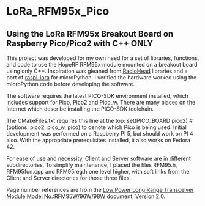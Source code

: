 # LoRa_RFM95x_Pico
Using the LoRa RFM95x Breakout Board on Raspberry Pico/Pico2 with C++ ONLY
-------------------------
This project was developed for my own need for a set of libraries, functions, and code to use the HopeRF RFM95x module mounted on a breakout board using only C++. Inspiration was gleaned from [RadioHead](https://www.airspayce.com/mikem/arduino/RadioHead/index.html) libraries and a port of [raspi-lora](https://pypi.org/project/raspi-lora/) for microPython. I verified the hardware worked using the microPython code before developing the software.

The software requires the latest PICO-SDK environment installed, which includes support for Pico, Pico2 and Pico_w. There are many places on the Internet which describe installing the PICO-SDK toolchain.

The CMakeFiles.txt requires this line at the top: set(PICO_BOARD pico2) # (options: pico2, pico_w, pico) to denote which Pico is being used. Initial development was performed on a Raspberry PI 5, but should work on PI 4 also. With the appropriate prerequisites installed, it also works on Fedora 42.

For ease of use and necessity, Client and Server software are in different subdirectories. To simplify maintenance, I placed the files RFM95.h, RFM95fun.cpp and RFM95reg.h one level higher, with soft links from the Client and Server directories for those three files.

Page number references are from the [Low Power Long Range Transceiver Module Model No.:RFM95W/96W/98W](https://hoperf.com) document, Version 2.0.
